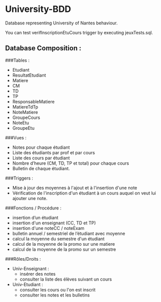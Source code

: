 # University-BDD
Database representing University of Nantes behaviour.

You can test verifInscriptionEtuCours trigger by executing jeuxTests.sql.

## Database Composition :

###Tables :
- Etudiant
- ResultatEtudiant
- Matiere
- CM
- TD
- TP
- ResponsableMatiere
- MatiereTdTp
- NoteMatiere
- GroupeCours
- NoteEtu
- GroupeEtu

###Vues : 
- Notes pour chaque étudiant
- Liste des étudiants par prof et par cours
- Liste des cours par étudiant
- Nombre d’heure (CM, TD, TP et total) pour chaque cours
- Bulletin de chaque étudiant.

###Triggers :
- Mise à jour des moyennes à l'ajout et à l'insertion d'une note
- Vérification de l'inscription d'un étudiant à un cours auquel on veut lui ajouter une note.


###Fonctions / Procédure :
- insertion d’un étudiant
- insertion d'un enseignant (CC, TD et TP)
- insertion d'une noteCC / noteExam
- bulletin annuel / semestriel de l’étudiant avec moyenne
- calcul la moyenne du semestre d'un étudiant
- calcul de la moyenne de la promo sur une matiere
- calcul de la moyenne de la promo sur un semestre

###Rôles/Droits : 
- Univ-Enseignant :
  - insérer des notes
  - consulter la liste des élèves suivant un cours
- Univ-Etudiant :
  - consulter les cours ou l'on est inscrit
  - consulter les notes et les bulletins
